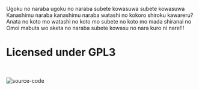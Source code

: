 Ugoku no naraba ugoku no naraba subete kowasuwa subete kowasuwa
Kanashimu naraba kanashimu naraba watashi no kokoro shiroku kawareru?
Anata no koto mo watashi no koto mo subete no koto mo mada shiranai no
Omoi mabuta wo aketa no naraba subete kowasu no nara kuro ni nare!!!

Licensed under GPL3
===================

<br/>

![source-code](https://raw.github.com/nCdy/PICTURES/master/Dev.png)